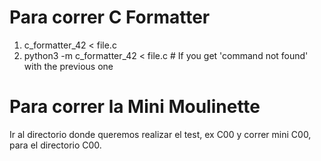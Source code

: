 # Para correr C Formatter

1. c_formatter_42 < file.c
2. python3 -m c_formatter_42 < file.c  # If you get 'command not found' with the previous one

# Para correr la Mini Moulinette

Ir al directorio donde queremos realizar el test, ex C00 y correr mini C00, para el directorio C00.
